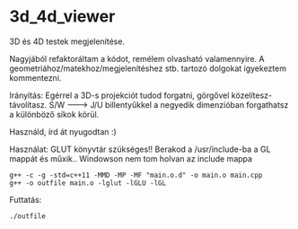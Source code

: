 # 3d_4d_viewer

3D és 4D testek megjelenítése.

Nagyjából refaktoráltam a kódot, remélem olvasható valamennyire.
A geometriához/matekhoz/megjelenítéshez stb. tartozó dolgokat igyekeztem kommentezni.

Irányítás:
Egérrel a 3D-s projekciót tudod forgatni, görgővel közelítesz-távolítasz.
S/W ---> J/U billentyűkkel a negyedik dimenzióban forgathatsz a különböző síkok körül.

Használd, írd át nyugodtan :)

Használat:
GLUT könyvtár szükséges!! Berakod a /usr/include-ba a GL mappát és műxik..
Windowson nem tom holvan az include mappa
```
g++ -c -g -std=c++11 -MMD -MP -MF "main.o.d" -o main.o main.cpp
g++ -o outfile main.o -lglut -lGLU -lGL
```
Futtatás:
```
./outfile
```
